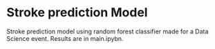 # Stroke prediction Model
Stroke prediction model using random forest classifier made for a Data Science event. 
Results are in main.ipybn.
